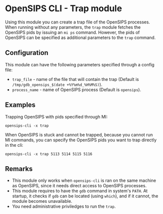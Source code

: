 # OpenSIPS CLI - Trap module

Using this module you can create a trap file of the OpenSIPS processes.
When running without any parameters, the `trap` module fetches the OpenSIPS
pids by issuing an `mi ps` command. However, the pids of OpenSIPS can be
specified as additional parameters to the `trap` command.

## Configuration

This module can have the following parameters specified through a config file:
* `trap_file` - name of the file that will contain the trap (Default is
`/tmp/gdb_opensips_$(date +%Y%m%d_%H%M%S)`).
* `process_name` - name of OpenSIPS process (Default is `opensips`).

## Examples

Trapping OpenSIPS with pids specified through MI:

```
opensips-cli -x trap
```

When OpenSIPS is stuck and cannot be trapped, because you cannot run MI
commands, you can specify the OpenSIPS pids you want to trap directly in the
cli:

```
opensips-cli -x trap 5113 5114 5115 5116
```

## Remarks

* This module only works when `opensips-cli` is ran on the same machine as
OpenSIPS, since it needs direct access to OpenSIPS processes.
* This module requires to have the `gdb` command in system's `PATH`. At
startup, it checks if `gdb` can be located (using `which`), and if it cannot,
the module becomes unavailable.
* You need administrative priviledges to run the `trap`.
